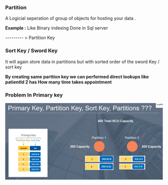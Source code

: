 ### Partition

A Logicial seperation of  group of objects for hosting your data .

**Example :** Like Binary indexing Done in Sql server

--------- > Partition Key

### Sort Key / Sword Key 

It will again store data in partitions but with sorted order of the sword Key / sort key

**By creating same parttion key we can performed direct lookups like patientId 2 has How many time takes appointment**

### Problem In Primary key 

![](Images/ProblemPrimaryKey.png)

                                     
